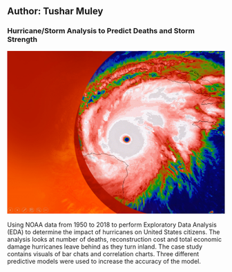 ## Author: Tushar Muley

### **Hurricane/Storm Analysis to Predict Deaths and Storm Strength**
<img src="hurricane.png?raw=true"/>

Using NOAA data from 1950 to 2018 to perform Exploratory Data Analysis (EDA) to determine the impact of hurricanes on United States citizens. The analysis looks at number of deaths, reconstruction cost and total economic damage hurricanes leave behind as they turn inland. The case study contains visuals of bar chats and correlation charts. Three different predictive models were used to increase the accuracy of the model. <br>